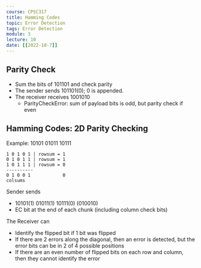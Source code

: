```yaml
---
course: CPSC317
title: Hamming Codes
topic: Error Detection
tags: Error Detection
module: 3
lecture: 10
date: [[2022-10-7]]
---
```


## Parity Check
- Sum the bits of 101101 and check parity
- The sender sends 101101(0); 0 is appended.
- The receiver receives 1001010
    - ParityCheckError: sum of payload bits is odd, but parity check if even

## Hamming Codes: 2D Parity Checking

Example: 10101 01011 10111
```
1 0 1 0 1 | rowsum = 1
0 1 0 1 1 | rowsum = 1
1 0 1 1 1 | rowsum = 0
----------
0 1 0 0 1            0
colsums
```

Sender sends
- 10101(1) 01011(1) 10111(0) (010010)
- EC bit at the end of each chunk (including column check bits)

The Receiver can
- Identify the flipped bit if 1 bit was flipped
- If there are 2 errors along the diagonal, then an error is detected, but the error bits can be in 2 of 4 possible positions
- If there are an even number of flipped bits on each row and column, then they cannot identify the error
